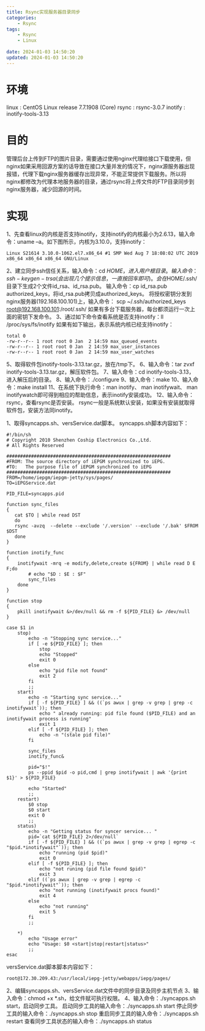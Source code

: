 ```yaml
---
title: Rsync实现服务器目录同步
categories:
	- Rsync
tags: 
	- Rsync
	- Linux
	
date: 2024-01-03 14:50:20
updated: 2024-01-03 14:50:20
---
```

<!-- toc -->

# <span id="inline-blue">环境</span>
linux : CentOS Linux release 7.7.1908 (Core)
rsync : rsync-3.0.7
inotify : inotify-tools-3.13
# <span id="inline-blue">目的</span>
管理后台上传到FTP的图片目录，需要通过使用nginx代理给接口下载使用，但nginx如果采用回源方案的话导致在接口大量并发的情况下，nginx源服务器出现报错，代理下载nginx服务器缓存出现异常，不能正常提供下载服务。所以将nginx都修改为代理本地服务器的目录，通过rsync将上传文件的FTP目录同步到nginx服务器，减少回源的时间。
# <span id="inline-blue">实现</span>
1、先查看linux的内核是否支持inotify，支持inotify的内核最小为2.6.13，输入命令：uname –a。如下图所示，内核为3.10.0，支持inotify：
```shell
Linux S21614 3.10.0-1062.el7.x86_64 #1 SMP Wed Aug 7 18:08:02 UTC 2019 x86_64 x86_64 x86_64 GNU/Linux
```
2、建立同步ssh信任关系，输入命令：cd  $HOME，进入用户根目录。
输入命令：ssh-keygen -t rsa (会出现几个提示信息，一直按回车即可)。
会在$HOME/.ssh/目录下生成2个文件id_rsa、id_rsa.pub。
输入命令：cp  id_rsa.pub  authorized_keys，将id_rsa.pub拷贝成authorized_keys。
将授权密钥分发到nginx服务器(192.168.100.101)上，输入命令：
scp  ~/.ssh/authorized_keys root@192.168.100.101:/root/.ssh/
如果有多台下载服务器，每台都须运行一次上面的密钥下发命令。
3、通过如下命令查看系统是否支持inotify：ll /proc/sys/fs/inotify
如果有如下输出，表示系统内核已经支持inotify：
```shell
total 0
-rw-r--r-- 1 root root 0 Jan  2 14:59 max_queued_events
-rw-r--r-- 1 root root 0 Jan  2 14:59 max_user_instances
-rw-r--r-- 1 root root 0 Jan  2 14:59 max_user_watches
```
5、取得软件包inotify-tools-3.13.tar.gz，放在/tmp下。
6、输入命令：tar zvxf inotify-tools-3.13.tar.gz，解压软件包。
7、输入命令：cd inotify-tools-3.13，进入解压后的目录。
8、输入命令：./configure
9、输入命令：make
10、输入命令：make install 
11、在系统下执行命令：man inotify、 man inotifywait、 man inotifywatch即可得到相应的帮助信息，表示inotify安装成功。
12、输入命令：rsync，查看rsync是否安装。
rsync一般是系统默认安装，如果没有安装就取得软件包，安装方法同inotify。

1、取得syncapps.sh、versService.dat脚本。
syncapps.sh脚本内容如下：
```shell
#!/bin/sh
# Copyright 2010 Shenzhen Coship Electronics Co.,Ltd.
# All Rights Reserved

############################################################
#FROM: The source directory of iEPGM synchronized to iEPG.
#TO:   The purpose file of iEPGM synchronized to iEPG
############################################################
FROM=/home/iepgm/iepgm-jetty/sys/pages/
TO=iEPGService.dat

PID_FILE=syncapps.pid

function sync_files
{
   cat $TO | while read DST 
   do
   rsync -avzq  --delete --exclude '/.version' --exclude '/.bak' $FROM $DST
   done
}

function inotify_func
{
    inotifywait -mrq -e modify,delete,create ${FROM} | while read D E F;do
        # echo "$D : $E : $F"
        sync_files
    done
}

function stop
{
    pkill inotifywait &>/dev/null && rm -f ${PID_FILE} &> /dev/null
}

case $1 in
    stop)
        echo -n "Stopping sync service..."
        if [ -e ${PID_FILE} ]; then
            stop
            echo "Stopped"
            exit 0
        else
            echo "pid file not found"
            exit 2
        fi
        ;;
    start) 
        echo -n "Starting sync service..."
        if [ -f ${PID_FILE} ] && ((`ps awux | grep -v grep | grep -c inotifywait`)); then
            echo " already running: pid file found ($PID_FILE) and an inotifywait process is running"
            exit 1
        elif [ -f ${PID_FILE} ]; then
            echo -n "(stale pid file)"
        fi

        sync_files
        inotify_func&
        
        pid="$!"
        ps --ppid $pid -o pid,cmd | grep inotifywait | awk '{print $1}' > ${PID_FILE}
        
        echo "Started"
        ;;
    restart)
        $0 stop
        $0 start
        exit 0
        ;;
    status)
        echo -n "Getting status for syncer service... "
        pid=`cat ${PID_FILE} 2>/dev/null`
        if [ -f ${PID_FILE} ] && ((`ps awux | grep -v grep | egrep -c "$pid.*inotifywait"`)); then
            echo "running (pid $pid)"
            exit 0
        elif [ -f ${PID_FILE} ]; then
            echo "not runing (pid file found $pid)"
            exit 3
        elif ((`ps awux | grep -v grep | egrep -c "$pid.*inotifywait"`)); then
            echo "not running (inotifywait procs found)"
            exit 4
        else
            echo "not running"
            exit 5
        fi
        ;;
                
    *)
        echo "Usage error"
        echo "Usage: $0 <start|stop|restart|status>"
        ;;
esac

```
versService.dat脚本脚本内容如下：
```shell
root@172.30.209.43:/usr/local/iepg-jetty/webapps/iepg/pages/
```
2、编辑syncapps.sh、versService.dat文件中的同步目录及同步主机节点
3、输入命令：chmod  +x  *.sh，给文件赋可执行权限。
4、输入命令：./syncapps.sh start，启动同步工具。
启动同步工具的输入命令：./syncapps.sh start
停止同步工具的输入命令：./syncapps.sh stop
重启同步工具的输入命令：./syncapps.sh restart
查看同步工具状态的输入命令：./syncapps.sh status
